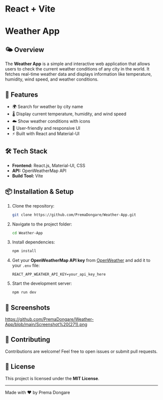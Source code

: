 # React + Vite

# Weather App

## 🌤 Overview
The **Weather App** is a simple and interactive web application that allows users to check the current weather conditions of any city in the world. It fetches real-time weather data and displays information like temperature, humidity, wind speed, and weather conditions.

## 🚀 Features
- 🌍 Search for weather by city name
- 🌡️ Display current temperature, humidity, and wind speed
- ☁️ Show weather conditions with icons
- 🎨 User-friendly and responsive UI
- ⚡ Built with React and Material-UI

## 🛠️ Tech Stack
- **Frontend:** React.js, Material-UI, CSS
- **API:** OpenWeatherMap API
- **Build Tool:** Vite

## 📦 Installation & Setup
1. Clone the repository:
   ```bash
   git clone https://github.com/PremaDongare/Weather-App.git
   ```
2. Navigate to the project folder:
   ```bash
   cd Weather-App
   ```
3. Install dependencies:
   ```bash
   npm install
   ```
4. Get your **OpenWeatherMap API key** from [OpenWeather](https://openweathermap.org/api) and add it to your `.env` file:
   ```
   REACT_APP_WEATHER_API_KEY=your_api_key_here
   ```
5. Start the development server:
   ```bash
   npm run dev
   ```

## 📸 Screenshots
https://github.com/PremaDongare/Weather-App/blob/main/Screenshot%20(271).png


## 🤝 Contributing
Contributions are welcome! Feel free to open issues or submit pull requests.

## 📜 License
This project is licensed under the **MIT License**.

---
Made with ❤️ by Prema Dongare


